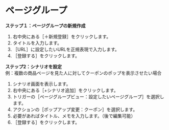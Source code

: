 # ページグループ
**ステップ１：ページグループの新規作成**  
1. 右中央にある［＋新規登録］をクリックします。 
2. タイトルを入力します。  
3. ［URL］に設定したいURLを正規表現で入力します。 
4. ［登録する］をクリックします。  


**ステップ2：シナリオを設定**  
例：複数の商品ページを見た人に対してクーポンのポップを表示させたい場合  
1. シナリオ画面を表示します。  
2. 右中央にある［+シナリオ追加］をクリックします。  
3. トリガーの［ページグループビュー：設定したいページグループ］を選択します。  
4. アクションの［ポップアップ変更：クーポン］を選択します。  
5. 必要があればタイトル、メモを入力します。（後で編集可能）  
6. ［登録する］をクリックします。  

